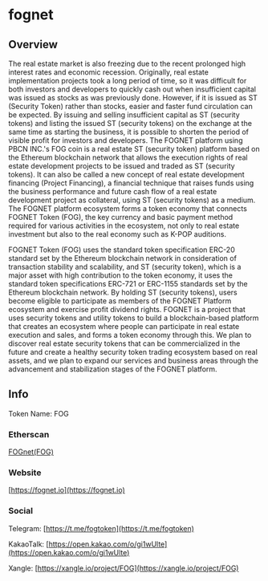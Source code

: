 # fognet

## Overview
The real estate market is also freezing due to the recent prolonged high interest rates and economic recession. Originally, real estate implementation projects took a long period of time, so it was difficult for both investors and developers to quickly cash out when insufficient capital was issued as stocks as was previously done. However, if it is issued as ST (Security Token) rather than stocks, easier and faster fund circulation can be expected. By issuing and selling insufficient capital as ST (security tokens) and listing the issued ST (security tokens) on the exchange at the same time as starting the business, it is possible to shorten the period of visible profit for investors and developers.
The FOGNET platform using PBCN INC.'s FOG coin is a real estate ST (security token) platform based on the Ethereum blockchain network that allows the execution rights of real estate development projects to be issued and traded as ST (security tokens). It can also be called a new concept of real estate development financing (Project Financing), a financial technique that raises funds using the business performance and future cash flow of a real estate development project as collateral, using ST (security tokens) as a medium.
The FOGNET platform ecosystem forms a token economy that connects FOGNET Token (FOG), the key currency and basic payment method required for various activities in the ecosystem, not only to real estate investment but also to the real economy such as K-POP auditions.

FOGNET Token (FOG) uses the standard token specification ERC-20 standard set by the Ethereum blockchain network in consideration of transaction stability and scalability, and ST (security token), which is a major asset with high contribution to the token economy, it uses the standard token specifications ERC-721 or ERC-1155 standards set by the Ethereum blockchain network. By holding ST (security tokens), users become eligible to participate as members of the FOGNET Platform ecosystem and exercise profit dividend rights.
FOGNET is a project that uses security tokens and utility tokens to build a blockchain-based platform that creates an ecosystem where people can participate in real estate execution and sales, and forms a token economy through this. We plan to discover real estate security tokens that can be commercialized in the future and create a healthy security token trading ecosystem based on real assets, and we plan to expand our services and business areas through the advancement and stabilization stages of the FOGNET platform.

## Info
Token Name: FOG

### Etherscan
[FOGnet(FOG)](https://etherscan.io/token/0x503cd987998824192578d0d7950148445667287c)

### Website
[https://fognet.io](https://fognet.io)

### Social
Telegram: [https://t.me/fogtoken](https://t.me/fogtoken)

KakaoTalk: [https://open.kakao.com/o/gi1wUlte](https://open.kakao.com/o/gi1wUlte)

Xangle: [https://xangle.io/project/FOG](https://xangle.io/project/FOG)


